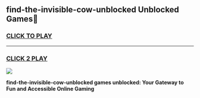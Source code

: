 
## find-the-invisible-cow-unblocked Unblocked Games👋
<h3>
<a href="https://news.freeplayer.one?title=find-the-invisible-cow-unblocked&ref=16F">CLICK TO PLAY</a></h3>
<hr>

<h3>
<a href="https://news.freeplayer.one?title=find-the-invisible-cow-unblocked&ref=16F">CLICK 2 PLAY</a>
  
</h3>

<a href="https://news.freeplayer.one?title=find-the-invisible-cow-unblocked&ref=16F/"><img src="https://clearcache.store/games.png"></a>


**find-the-invisible-cow-unblocked games unblocked: Your Gateway to Fun and Accessible Online Gaming**
